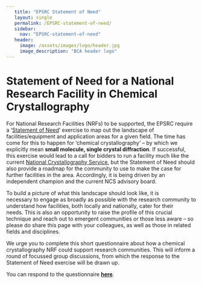 ```yaml
---
   title: "EPSRC Statement of Need"
   layout: single
   permalink: /EPSRC-statement-of-need/
   sidebar:
     nav: "EPSRC-statement-of-need"
   header:
     image: /assets/images/logo/header.jpg
     image_description: "BCA header logo"
---
```


# Statement of Need for a National Research Facility in Chemical Crystallography

For National Research Facilities (NRFs) to be supported, the EPSRC require a ‘[Statement of Need](https://epsrc.ukri.org/funding/calls/call-for-statements-of-need-for-national-research-facilities/)’ exercise to map out the landscape of facilities/equipment and application areas for a given field. The time has come for this to happen for ‘chemical crystallography’ – by which we explicitly mean **small molecule, single crystal diffraction**. If successful, this exercise would lead to a call for bidders to run a facility much like the current [National Crystallography Service](hhtp://www.ncs.ac.uk), but the Statement of Need should also provide a roadmap for the community to use to make the case for further facilities in the area. Accordingly, it is being driven by an independent champion and the current NCS advisory board.   

To build a picture of what this landscape should look like, it is necessary to engage as broadly as possible with the research community to understand how facilities, both locally and nationally, cater for their needs. This is also an opportunity to raise the profile of this crucial technique and reach out to emergent communities or those less aware – so please do share this page with your colleagues, as well as those in related fields and disciplines.  

We urge you to complete this short questionnaire about how a chemical crystallography NRF could support research communities. 
This will inform a round of focussed group discussions, from which the response to the Statement of Need exercise will be drawn up.        

You can respond to the questionnaire **[here](https://bit.ly/30XyBEz)**.
